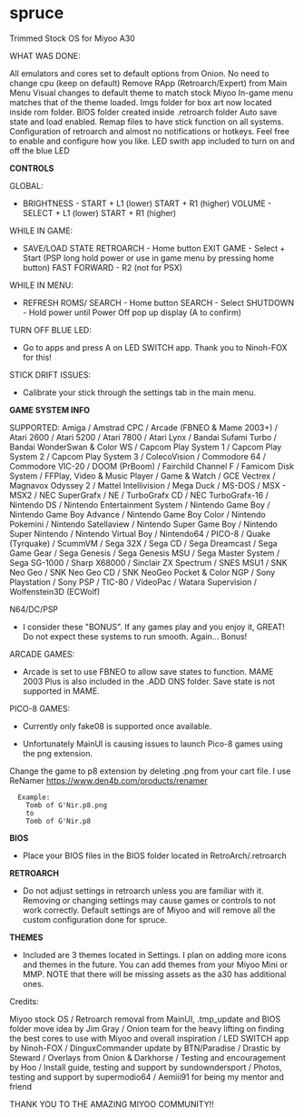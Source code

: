 # spruce
Trimmed Stock OS for Miyoo A30


WHAT WAS DONE:

  All emulators and cores set to default options from Onion. No need to change cpu (keep on default)
  Remove RApp (Retroarch/Expert) from Main Menu
  Visual changes to default theme to match stock Miyoo
  In-game menu matches that of the theme loaded.
  Imgs folder for box art now located inside rom folder.
  BIOS folder created inside .retroarch folder
  Auto save state and load enabled.
  Remap files to have stick function on all systems.
  Configuration of retroarch and almost no notifications or hotkeys. Feel free to enable and configure how you like.
  LED swith app included to turn on and off the blue LED



**CONTROLS**

  GLOBAL:

  - BRIGHTNESS - START + L1 (lower) START + R1 (higher)
    VOLUME - SELECT + L1 (lower) START + R1 (higher)

  WHILE IN GAME:

  - SAVE/LOAD STATE RETROARCH - Home button
    EXIT GAME - Select + Start (PSP long hold power or use in game menu by pressing home button)
    FAST FORWARD - R2 (not for PSX)

  WHILE IN MENU:

  - REFRESH ROMS/ SEARCH - Home button
    SEARCH - Select
    SHUTDOWN - Hold power until Power Off pop up display (A to confirm)

  TURN OFF BLUE LED:

  - Go to apps and press A on LED SWITCH app. Thank you to Ninoh-FOX for this!

  STICK DRIFT ISSUES:

  - Calibrate your stick through the settings tab in the main menu.

**GAME SYSTEM INFO**

  SUPPORTED:    Amiga / Amstrad CPC / Arcade (FBNEO & Mame 2003+) / Atari 2600 / Atari 5200 / Atari 7800 / Atari Lynx / Bandai Sufami Turbo / Bandai WonderSwan & Color WS / Capcom Play System 1 / Capcom Play System 2 / Capcom Play System 3 / ColecoVision / Commodore 64 / Commodore VIC-20 / DOOM (PrBoom) / Fairchild Channel F / Famicom Disk System / FFPlay, Video & Music Player / Game & Watch / GCE Vectrex / Magnavox Odyssey 2 / Mattel Intellivision / Mega Duck / MS-DOS / MSX - MSX2 / NEC SuperGrafx / NE / TurboGrafx CD / NEC TurboGrafx-16 / Nintendo DS / Nintendo Entertainment System / Nintendo Game Boy / Nintendo Game Boy Advance / Nintendo Game Boy Color / Nintendo Pokemini / Nintendo Satellaview / Nintendo Super Game Boy / Nintendo Super Nintendo / Nintendo Virtual Boy / Nintendo64 / PICO-8 / Quake (Tyrquake) / ScummVM / Sega 32X / Sega CD / Sega Dreamcast / Sega Game Gear / Sega Genesis / Sega Genesis MSU / Sega Master System / Sega SG-1000 / Sharp X68000 / Sinclair ZX Spectrum / SNES MSU1 / SNK Neo Geo / SNK Neo Geo CD / SNK NeoGeo Pocket & Color NGP / Sony Playstation / Sony  PSP / TIC-80 / VideoPac / Watara Supervision / Wolfenstein3D (ECWolf)


  N64/DC/PSP

  - I consider these "BONUS". If any games play and you enjoy it, GREAT! Do not expect these systems to run smooth. Again... Bonus!

 ARCADE GAMES:

  - Arcade is set to use FBNEO to allow save states to function. MAME 2003 Plus is also included in the .ADD ONS folder. Save state is not supported in MAME.

PICO-8 GAMES:

  - Currently only fake08 is supported once available.

  - Unfortunately MainUI is causing issues to launch Pico-8 games using the png extension.
  
  Change the game to p8 extension by deleting .png from your cart file. I use ReNamer https://www.den4b.com/products/renamer

      Example:
        Tomb of G'Nir.p8.png
        to
        Tomb of G'Nir.p8



**BIOS**

  - Place your BIOS files in the BIOS folder located in RetroArch/.retroarch



**RETROARCH**

  - Do not adjust settings in retroarch unless you are familiar with it.
  Removing or changing settings may cause games or controls to not work correctly. Default settings are of Miyoo and will remove all the custom configuration done for spruce.



**THEMES**

  - Included are 3 themes located in Settings. I plan on adding more icons and themes in the future.
  You can add themes from your Miyoo Mini or MMP. NOTE that there will be missing assets as the a30 has additional ones.



Credits:

  Miyoo stock OS /
  Retroarch removal from MainUI, .tmp_update and BIOS folder move idea by Jim Gray /
  Onion team for the heavy lifting on finding the best cores to use with Miyoo and overall inspiration /
  LED SWITCH app by Ninoh-FOX /
  DinguxCommander update by BTN/Paradise /
  Drastic by Steward /
  Overlays from Onion & Darkhorse /
  Testing and encouragement by Hoo /
  Install guide, testing and support by sundowndersport /
  Photos, testing and support by supermodio64 /
  Aemiii91 for being my mentor and friend


THANK YOU TO THE AMAZING MIYOO COMMUNITY!!
